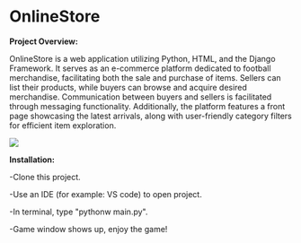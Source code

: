 # OnlineStore

<b>Project Overview:</b>
<p>
OnlineStore is a  web application utilizing Python, HTML, and the Django Framework. It serves as an e-commerce platform dedicated to football merchandise, facilitating both the sale and purchase of items. 
  Sellers can list their products, while buyers can browse and acquire desired merchandise. Communication between buyers and sellers is facilitated through messaging functionality. 
  Additionally, the platform features a front page showcasing the latest arrivals, along with user-friendly category filters for efficient item exploration.
  
  
  
![](asset/TreasureGame.png)
  
  
</p>

<b>Installation:</b>
<p>
  -Clone this project.
</p>  
<p>
  -Use an IDE (for example: VS code) to open project.
</p>  
  -In terminal, type "pythonw main.py".
<p>
  -Game window shows up, enjoy the game!
</p>

